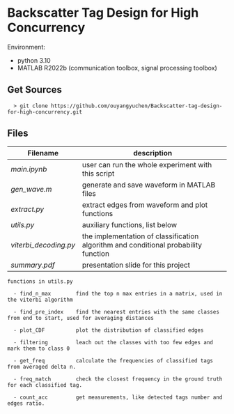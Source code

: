 # Backscatter Tag Design for High Concurrency
Environment:
- python 3.10
- MATLAB R2022b (communication toolbox, signal processing toolbox)
## Get Sources
      > git clone https://github.com/ouyangyuchen/Backscatter-tag-design-for-high-concurrency.git
## Files
|Filename|description|
|---|---|
|*main.ipynb*|user can run the whole experiment with this script|
|*gen_wave.m*|generate and save waveform in MATLAB files|
|*extract.py*|extract edges from waveform and plot functions|
|*utils.py*|auxiliary functions, list below|
|*viterbi_decoding.py*|the implementation of classification algorithm and conditional probability function|
|*summary.pdf*|presentation slide for this project|

```
functions in utils.py

  - find_n_max        find the top n max entries in a matrix, used in the viterbi algorithm
  
  - find_pre_index    find the nearest entries with the same classes from end to start, used for averaging distances
  
  - plot_CDF          plot the distribution of classified edges
  
  - filtering         leach out the classes with too few edges and mark them to class 0
  
  - get_freq          calculate the frequencies of classified tags from averaged delta n.
  
  - freq_match        check the closest frequency in the ground truth for each classified tag.
  
  - count_acc         get measurements, like detected tags number and edges ratio.
```
